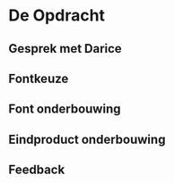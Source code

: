 # De Opdracht




## Gesprek met Darice



## Fontkeuze




## Font onderbouwing



## Eindproduct onderbouwing



## Feedback 

